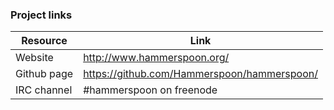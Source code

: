 ### Project links

Resource                 | Link
-------------------------|---------------------------------------------------
Website                  | http://www.hammerspoon.org/
Github page              | https://github.com/Hammerspoon/hammerspoon/
IRC channel              | #hammerspoon on freenode
